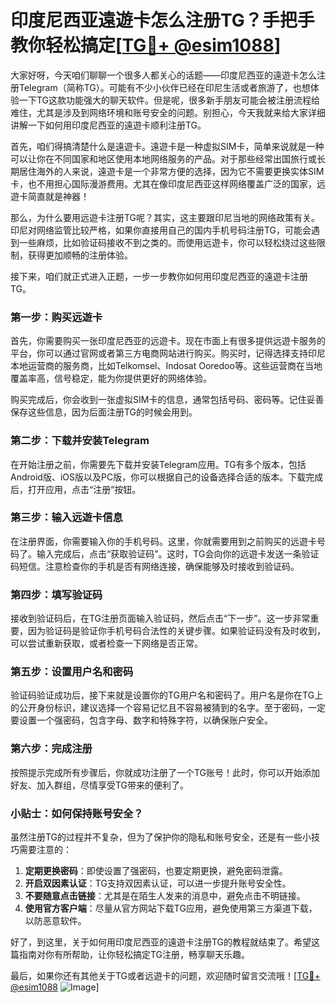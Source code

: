 # 印度尼西亚遠遊卡怎么注册TG？手把手教你轻松搞定[[TG💪+ @esim1088](https://t.me/s/esim1088)]

大家好呀，今天咱们聊聊一个很多人都关心的话题——印度尼西亚的遠遊卡怎么注册Telegram（简称TG）。可能有不少小伙伴已经在印尼生活或者旅游了，也想体验一下TG这款功能强大的聊天软件。但是呢，很多新手朋友可能会被注册流程给难住，尤其是涉及到网络环境和账号安全的问题。别担心，今天我就来给大家详细讲解一下如何用印度尼西亚的遠遊卡顺利注册TG。

首先，咱们得搞清楚什么是遠遊卡。遠遊卡是一种虚拟SIM卡，简单来说就是一种可以让你在不同国家和地区使用本地网络服务的产品。对于那些经常出国旅行或长期居住海外的人来说，遠遊卡是一个非常方便的选择，因为它不需要更换实体SIM卡，也不用担心国际漫游费用。尤其在像印度尼西亚这样网络覆盖广泛的国家，远遊卡简直就是神器！

那么，为什么要用远遊卡注册TG呢？其实，这主要跟印尼当地的网络政策有关。印尼对网络监管比较严格，如果你直接用自己的国内手机号码注册TG，可能会遇到一些麻烦，比如验证码接收不到之类的。而使用远遊卡，你可以轻松绕过这些限制，获得更加顺畅的注册体验。

接下来，咱们就正式进入正题，一步一步教你如何用印度尼西亚的遠遊卡注册TG。

### 第一步：购买远遊卡

首先，你需要购买一张印度尼西亚的远遊卡。现在市面上有很多提供远遊卡服务的平台，你可以通过官网或者第三方电商网站进行购买。购买时，记得选择支持印尼本地运营商的服务商，比如Telkomsel、Indosat Ooredoo等。这些运营商在当地覆盖率高，信号稳定，能为你提供更好的网络体验。

购买完成后，你会收到一张虚拟SIM卡的信息，通常包括号码、密码等。记住妥善保存这些信息，因为后面注册TG的时候会用到。

### 第二步：下载并安装Telegram

在开始注册之前，你需要先下载并安装Telegram应用。TG有多个版本，包括Android版、iOS版以及PC版，你可以根据自己的设备选择合适的版本。下载完成后，打开应用，点击“注册”按钮。

### 第三步：输入远遊卡信息

在注册界面，你需要输入你的手机号码。这里，你就需要用到之前购买的远遊卡号码了。输入完成后，点击“获取验证码”。这时，TG会向你的远遊卡发送一条验证码短信。注意检查你的手机是否有网络连接，确保能够及时接收到验证码。

### 第四步：填写验证码

接收到验证码后，在TG注册页面输入验证码，然后点击“下一步”。这一步非常重要，因为验证码是验证你手机号码合法性的关键步骤。如果验证码没有及时收到，可以尝试重新获取，或者检查一下网络是否正常。

### 第五步：设置用户名和密码

验证码验证成功后，接下来就是设置你的TG用户名和密码了。用户名是你在TG上的公开身份标识，建议选择一个容易记忆且不容易被猜到的名字。至于密码，一定要设置一个强密码，包含字母、数字和特殊字符，以确保账户安全。

### 第六步：完成注册

按照提示完成所有步骤后，你就成功注册了一个TG账号！此时，你可以开始添加好友、加入群组，尽情享受TG带来的便利了。

### 小贴士：如何保持账号安全？

虽然注册TG的过程并不复杂，但为了保护你的隐私和账号安全，还是有一些小技巧需要注意的：

1. **定期更换密码**：即使设置了强密码，也要定期更换，避免密码泄露。
2. **开启双因素认证**：TG支持双因素认证，可以进一步提升账号安全性。
3. **不要随意点击链接**：尤其是在陌生人发来的消息中，避免点击不明链接。
4. **使用官方客户端**：尽量从官方网站下载TG应用，避免使用第三方渠道下载，以防恶意软件。

好了，到这里，关于如何用印度尼西亚的遠遊卡注册TG的教程就结束了。希望这篇指南对你有所帮助，让你轻松搞定TG注册，畅享聊天乐趣。

最后，如果你还有其他关于TG或者远遊卡的问题，欢迎随时留言交流哦！[[TG💪+ @esim1088](https://t.me/s/esim1088) ![Image](https://i.postimg.cc/4NQfJmqS/Snipaste-2025-05-13-00-14-12.png)]